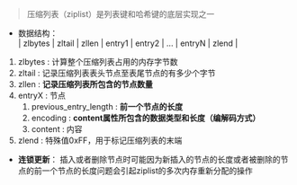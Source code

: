> 压缩列表（ziplist）是列表键和哈希键的底层实现之一  
* 数据结构：  
| zlbytes | zltail | zllen | entry1 | entry2 | ... | entryN | zlend |  
1. zlbytes : 计算整个压缩列表占用的内存字节数  
2. zltail : 记录压缩列表表头节点至表尾节点的有多少个字节  
3. zllen : **记录压缩列表所包含的节点数量**
4. entryX : 节点  
    1. previous_entry_length : **前一个节点的长度**
    2. encoding : **content属性所包含的数据类型和长度（编解码方式）**
    3. content : 内容
5. zlend : 特殊值0xFF，用于标记压缩列表的末端
* **连锁更新**：
插入或者删除节点时可能因为新插入的节点的长度或者被删除的节点的前一个节点的长度问题会引起ziplist的多次内存重新分配的操作